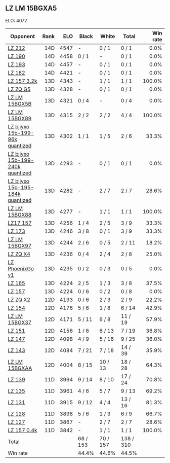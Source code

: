 ## LZ LM 15BGXA5 ##

ELO: 4072

Opponent | Rank | ELO | Black | White | Total | Win rate
---------|-----:|----:|-------|-------|-------|-------:
[LZ 212](LZ%20212.md) | 14D | 4547 | - | 0 / 1 | 0 / 1 | 0.0%
[LZ 190](LZ%20190.md) | 14D | 4458 | 0 / 1 | - | 0 / 1 | 0.0%
[LZ 193](LZ%20193.md) | 14D | 4457 | - | 0 / 1 | 0 / 1 | 0.0%
[LZ 182](LZ%20182.md) | 14D | 4421 | - | 0 / 1 | 0 / 1 | 0.0%
[LZ 157 3.2k](LZ%20157%203.2k.md) | 13D | 4343 | - | 1 / 1 | 1 / 1 | 100.0%
[LZ ZQ G5](LZ%20ZQ%20G5.md) | 13D | 4328 | - | 0 / 1 | 0 / 1 | 0.0%
[LZ LM 15BGX5B](LZ%20LM%2015BGX5B.md) | 13D | 4321 | 0 / 4 | - | 0 / 4 | 0.0%
[LZ LM 15BGX89](LZ%20LM%2015BGX89.md) | 13D | 4315 | 2 / 2 | 2 / 2 | 4 / 4 | 100.0%
[LZ bjiyxo 15b-199-96k quantized](LZ%20bjiyxo%2015b-199-96k%20quantized.md) | 13D | 4302 | 1 / 1 | 1 / 5 | 2 / 6 | 33.3%
[LZ bjiyxo 15b-199-240k quantized](LZ%20bjiyxo%2015b-199-240k%20quantized.md) | 13D | 4293 | - | 0 / 1 | 0 / 1 | 0.0%
[LZ bjiyxo 15b-195-184k quantized](LZ%20bjiyxo%2015b-195-184k%20quantized.md) | 13D | 4282 | - | 2 / 7 | 2 / 7 | 28.6%
[LZ LM 15BGX88](LZ%20LM%2015BGX88.md) | 13D | 4277 | - | 1 / 1 | 1 / 1 | 100.0%
[LZ17 157](LZ17%20157.md) | 13D | 4256 | 1 / 4 | 2 / 5 | 3 / 9 | 33.3%
[LZ 173](LZ%20173.md) | 13D | 4246 | 3 / 8 | 0 / 1 | 3 / 9 | 33.3%
[LZ LM 15BGX97](LZ%20LM%2015BGX97.md) | 13D | 4244 | 2 / 6 | 0 / 5 | 2 / 11 | 18.2%
[LZ ZQ X4](LZ%20ZQ%20X4.md) | 13D | 4236 | 0 / 4 | 2 / 4 | 2 / 8 | 25.0%
[LZ PhoenixGo v1](LZ%20PhoenixGo%20v1.md) | 13D | 4235 | 0 / 2 | 0 / 3 | 0 / 5 | 0.0%
[LZ 165](LZ%20165.md) | 13D | 4224 | 2 / 5 | 1 / 3 | 3 / 8 | 37.5%
[LZ 157](LZ%20157.md) | 13D | 4224 | 0 / 6 | 0 / 2 | 0 / 8 | 0.0%
[LZ ZQ X2](LZ%20ZQ%20X2.md) | 12D | 4193 | 0 / 6 | 2 / 3 | 2 / 9 | 22.2%
[LZ 154](LZ%20154.md) | 12D | 4176 | 5 / 6 | 1 / 8 | 6 / 14 | 42.9%
[LZ LM 15BGX37](LZ%20LM%2015BGX37.md) | 12D | 4171 | 5 / 11 | 6 / 8 | 11 / 19 | 57.9%
[LZ 151](LZ%20151.md) | 12D | 4156 | 1 / 6 | 6 / 13 | 7 / 19 | 36.8%
[LZ 147](LZ%20147.md) | 12D | 4098 | 4 / 9 | 5 / 16 | 9 / 25 | 36.0%
[LZ 143](LZ%20143.md) | 12D | 4084 | 7 / 21 | 7 / 18 | 14 / 39 | 35.9%
[LZ LM 15BGXAA](LZ%20LM%2015BGXAA.md) | 12D | 4004 | 8 / 15 | 10 / 13 | 18 / 28 | 64.3%
[LZ 139](LZ%20139.md) | 11D | 3994 | 9 / 14 | 8 / 10 | 17 / 24 | 70.8%
[LZ 135](LZ%20135.md) | 11D | 3961 | 4 / 6 | 5 / 7 | 9 / 13 | 69.2%
[LZ 131](LZ%20131.md) | 11D | 3915 | 9 / 12 | 4 / 4 | 13 / 16 | 81.3%
[LZ 128](LZ%20128.md) | 11D | 3898 | 5 / 6 | 1 / 3 | 6 / 9 | 66.7%
[LZ 127](LZ%20127.md) | 11D | 3867 | - | 2 / 7 | 2 / 7 | 28.6%
[LZ 157 0.4k](LZ%20157%200.4k.md) | 11D | 3842 | - | 1 / 1 | 1 / 1 | 100.0%
Total | | | 68 / 153 | 70 / 157 | 138 / 310 | 
Win rate| | | 44.4% | 44.6% | 44.5% | 
